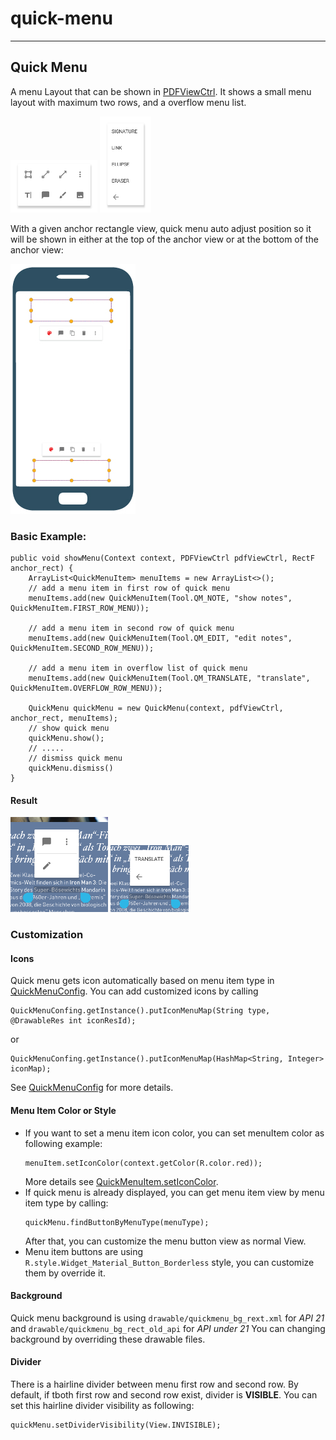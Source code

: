 # quick-menu
---

## Quick Menu

A menu Layout that can be shown in [PDFViewCtrl](../pdf-view-ctrl). It shows a small menu layout with maximum two rows, and a overflow menu list.

![quick menu main layout](./img/quick-menu-main-layout.png) ![quick menu overflow layout](./img/quick-menu-overflow-layout.png)

With a given anchor rectangle view, quick menu auto adjust position so it will be shown in either at the top of the anchor view or at the bottom of the anchor view:

![quick-menu-layout](./img/quick-menu-layout.jpg)

### Basic Example:

```
public void showMenu(Context context, PDFViewCtrl pdfViewCtrl, RectF anchor_rect) {
	ArrayList<QuickMenuItem> menuItems = new ArrayList<>();
    // add a menu item in first row of quick menu
    menuItems.add(new QuickMenuItem(Tool.QM_NOTE, "show notes", QuickMenuItem.FIRST_ROW_MENU));

    // add a menu item in second row of quick menu
    menuItems.add(new QuickMenuItem(Tool.QM_EDIT, "edit notes", QuickMenuItem.SECOND_ROW_MENU));

    // add a menu item in overflow list of quick menu
    menuItems.add(new QuickMenuItem(Tool.QM_TRANSLATE, "translate", QuickMenuItem.OVERFLOW_ROW_MENU));

	QuickMenu quickMenu = new QuickMenu(context, pdfViewCtrl, anchor_rect, menuItems);
    // show quick menu
    quickMenu.show();
    // .....
    // dismiss quick menu
    quickMenu.dismiss()
}

```
#### Result
![main layout](./img/quick-menu-example-main.png)
![overflow layout](./img/quick-menu-example-overflow.png)

### Customization

#### Icons
Quick menu gets icon automatically based on menu item type in [QuickMenuConfig](./quick-menu-config). You can add customized icons by calling
```
QuickMenuConfing.getInstance().putIconMenuMap(String type, @DrawableRes int iconResId);
```
or
```
QuickMenuConfing.getInstance().putIconMenuMap(HashMap<String, Integer> iconMap);
```
See  [QuickMenuConfig](./quick-menu-config) for more details.

#### Menu Item Color or Style
- If you want to set a menu item icon color, you can set menuItem color as following example:
	```
	menuItem.setIconColor(context.getColor(R.color.red));
	```
	More details see [QuickMenuItem.setIconColor](./quick-menu-item#setIconColor).
- If quick menu is already displayed, you can get menu item view by menu item type by calling:
	```
    quickMenu.findButtonByMenuType(menuType);
    ```
    After that, you can customize the menu button view as normal View.
- Menu item buttons are using `R.style.Widget_Material_Button_Borderless` style, you can customize them by override it. 

#### Background
Quick menu background is using `drawable/quickmenu_bg_rext.xml` for *API 21* and `drawable/quickmenu_bg_rect_old_api` for *API under 21* You can changing background by overriding these drawable files.

#### Divider
There is a hairline divider between menu first row and second row. By default, if tboth first row and second row exist, divider is **VISIBLE**. You can set this hairline divider visibility as following:
```
quickMenu.setDividerVisibility(View.INVISIBLE);
```